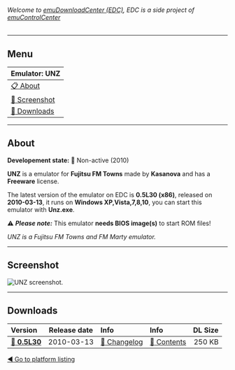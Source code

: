 ###### Welcome to [emuDownloadCenter (EDC)](https://github.com/PhoenixInteractiveNL/emuDownloadCenter/wiki/), EDC is a side project of [emuControlCenter](https://github.com/PhoenixInteractiveNL/emuControlCenter/wiki/)
***
## Menu
| **Emulator: UNZ** |
|:---------|
| [:clipboard: About](#about) |
| [:sunrise: Screenshot](#screenshot) |
| [:floppy_disk: Downloads](#downloads) |
***
## About
**Developement state:** :red_circle: Non-active (2010)

**UNZ** is a emulator for **Fujitsu FM Towns** made by **Kasanova** and has a **Freeware** license.

The latest version of the emulator on EDC is **0.5L30 (x86)**, released on **2010-03-13**, it runs on **Windows XP,Vista,7,8,10**, you can start this emulator with **Unz.exe**.

:warning: _**Please note:**_ This emulator **needs BIOS image(s)** to start ROM files!

_UNZ is a Fujitsu FM Towns and FM Marty emulator._
***
## Screenshot
![](https://raw.githubusercontent.com/PhoenixInteractiveNL/emuDownloadCenter/master/hooks/unz/emulator_screenshot_01.jpg "UNZ screenshot.")
***
## Downloads
| Version  | Release date  | Info       | Info       | DL Size    |
|:---------|:-------------:|:-----------|:-----------|-----------:|
| [:floppy_disk: **0.5L30**](https://github.com/PhoenixInteractiveNL/edc-repo0006/raw/master/unz/0.5L30.7z) | 2010-03-13 | [:page_facing_up: Changelog](https://github.com/PhoenixInteractiveNL/edc-repo0006/blob/master/unz/0.5L30_changelog.txt) | [:mag_right: Contents](https://github.com/PhoenixInteractiveNL/edc-repo0006/blob/master/unz/0.5L30_contents.txt) | 250 KB |

[:arrow_backward: Go to platform listing](https://github.com/PhoenixInteractiveNL/emuDownloadCenter/wiki/EDC-Platform-List)
